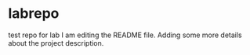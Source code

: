 # labrepo
test repo for lab
I am editing the README file. Adding some more details about the project description.
